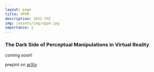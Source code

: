 ```yaml
---
layout: page
title: VPPM
description: 2022 CHI
img: /assets/img/vppm.jpg
importance: 1
---
```

<h3><b>The Dark Side of Perceptual Manipulations in Virtual Reality</b></h3>

coming soon!

prepint on [arXiv](https://arxiv.org/abs/2202.13200)